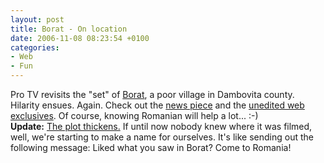 ```yaml
---
layout: post
title: Borat - On location
date: 2006-11-08 08:23:54 +0100
categories:
- Web
- Fun
---
```

<p>Pro TV revisits the "set" of <a href="http://www.imdb.com/title/tt0443453/">Borat</a>, a poor village in Dambovita county. Hilarity ensues. Again. Check out the <a href="http://www.protv.ro/stiri/divertisment/pitoresc-si-controversat-borat-un-film-turnat-partial-in-romania.html">news piece</a> and the <a href="http://www.protv.ro/stiri/divertisment/top-story-imagini-in-exclusivitate-cu-figurantii-din-blockbuster.html">unedited web exclusives</a>. Of course, knowing Romanian will help a lot... :-)<br />
<b>Update:</b> <a href="http://news.yahoo.com/s/ap/20061114/ap_en_ot/romania_borat_backlash">The plot thickens.</a> If until now nobody knew where it was filmed, well, we're starting to make a name for ourselves. It's like sending out the following message: Liked what you saw in Borat? Come to Romania!</p>
